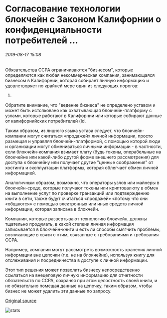 # Согласование технологии блокчейн с Законом Калифорнии о конфиденциальности потребителей ...

###### 2019-08-17 15:08

Обязательства CCPA ограничиваются "бизнесом", которые определяются как любая некоммерческая компания, занимающаяся бизнесом в Калифорнии, которая собирает личную информацию и удовлетворяет по крайней мере один из следующих порогов:

1.

Обратите внимание, что "ведение бизнеса" не определено уставом и может быть истолковано как охватывающая блокчейн-платформу с узлами, которые работают в Калифорнии или которые собирают данные от калифорнийских потребителей (Id.

Таким образом, из лицного языка устава следует, что блокчейн-компании могут считаться «продажей» личной информации, просто размещая и управляя блокчейн-платформой, с помощью которой люди и организации могут обмениваться личными информации - в частности, если блокчейн-компания взимает плату (будь токены, операбельные на блокчейне или какой-либо другой форме внешнего рассмотрения) для доступа к блокчейну или получает другие "ценные соображения" от хостинга и эксплуатации платформы, которая облегчает обмен личной информацией.

Аналогичным образом, возможно, что операторы узлов или майнеры в блокчейн-среде, которые получают токены или криптовалюту в обмен на выполнение услуг по проверке транзакций или подтверждению книги в сети, также будут считаться «продажей» «потому что они «общаются» с помощью электронных или иных средств личной информации, которая записана в блокчейн.

Компании, которые развертывают технологию блокчейн, должны тщательно продумать, в какой степени личная информация записывается в блокчейн-книги и есть ли способы смягчить проблемы, возникающие в связи с этим, связанные с требованиями и требования CCPA.

Например, компании могут рассмотреть возможность хранения личной информации вне цепочки (т.е. не на блокчейне), используя книгу для отслеживания и посредничества в доступе к личной информации.

Этот тип решения может позволить бизнесу непосредственно ссылаться на внецеповую личную информацию для отчетности обязательств по CCPA, сохраняя при этом целостность своей книги, и не обязательно помещая данные на цепочку, таким образом, чтобы бизнес не может удалить эти данные по запросу.

[Original source](https://cointelegraph.com/news/reconciling-blockchain-technology-with-california-consumer-privacy-act)

![stats](https://c.statcounter.com/11760860/0/a89fa40b/1/ "stats")